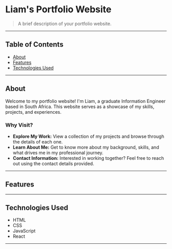 # Liam's Portfolio Website


<!-- T![Project Image](url_to_project_image) -->
> A brief description of your portfolio website.

---

## Table of Contents

- [About](#about)
- [Features](#features)
- [Technologies Used](#technologies-used)

---

## About

Welcome to my portfolio website! I'm Liam, a graduate Information Engineer based in South Africa. This website serves as a showcase of my skills, projects, and experiences.

### Why Visit?

- **Explore My Work:** View a collection of my projects and browse through the details of each one.
- **Learn About Me:** Get to know more about my background, skills, and what drives me in my professional journey.
- **Contact Information:** Interested in working together? Feel free to reach out using the contact details provided.

---

## Features
<!--
Explore the unique features that make my portfolio stand out:

1. **Project Showcase:** Browse through a curated selection of projects, each with a detailed overview, technologies used, and outcomes.
2. **Resume Download:** Download my resume directly from the website to learn more about my education, skills, and professional experience.
3. **Contact Form:** Use the built-in contact form to send me a message or inquire about potential collaborations. I'd love to hear from you!
4. **Responsive Design:** Enjoy a seamless experience across devices with a responsive design that adapts to various screen sizes.
5. **Interactive Elements:** Discover interactive elements that enhance user engagement, such as [mention any interactive features].

Feel free to explore and engage with the content. I hope you find inspiration and insights into my skills and projects!
-->
---

## Technologies Used

- HTML
- CSS
- JavaScript
- React

---